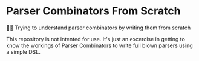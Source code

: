 # Parser Combinators From Scratch

👨‍🏫 Trying to understand parser combinators by writing them from scratch


This repository is not intented for use. It's just an excercise in getting to know the workings of Parser Combinators to write full blown parsers using a simple DSL.
